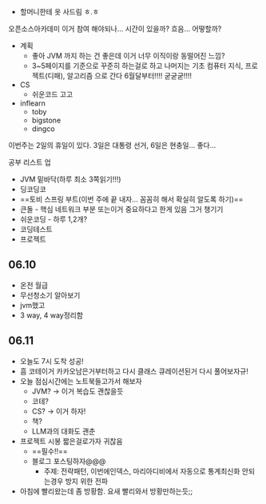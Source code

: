 - 할머니한테 옷 사드림 ㅎ.ㅎ

오픈소스아카데미 이거 참여 해야되나... 시간이 있을까? 흐음... 어떻할까?

- 계획
	- 좋아 JVM 까지 하는 건 좋은데 이거 너무 이직이랑 동떨어진 느낌?
	- 3~5페이지를 기준으로 꾸준히 하는걸로 하고 나머지는 기초 컴퓨터 지식, 프로젝트(디패), 알고리즘 으로 간다 6월달부터!!!! 굳굳굳!!!!
- CS
	- 쉬운코드 고고
- inflearn
	- toby
	- bigstone
	- dingco

이번주는 2일의 휴일이 있다. 3일은 대통령 선거, 6일은 현충일... 좋다...

공부 리스트 업
- JVM 밑바닥(하루 최소 3쪽읽기!!!)
- 딩코딩코
- ==토비 스프링 부트(이번 주에 끝 내자... 꼼꼼히 해서 확실히 알도록 하기)==
- 큰돌 - 핵심 네트워크 부분 또는이거 중요하다고 한게 있음 그거 챙기기
- 쉬운코딩 - 하루 1,2개?
- 코딩테스트
- 프로젝트

## 06.10
- 온전 월급
- 무선청소기 알아보기
- jvm했고
- 3 way, 4 way정리함
## 06.11
- 오늘도 7시 도착 성공!
- 흠 코테이거 카카오남은거부터하고 다시 클래스 큐레이션된거 다시 풀어보자규!
- 오늘 점심시간에는 노트북들고가서 해보자
	- JVM? -> 이거 복습도 괜찮을듯
	- 코테?
	- CS? -> 이거 하자!
	- 책?
	- LLM과의 대화도 괜춘
- 프로젝트 시봉 짧은걸로가자 귀찮음
	- ==필수!!==
	- 블로그 포스팅하자@@@
		- 주제: 전략패턴, 이번에인덱스, 마리아디비에서 자동으로 통계최신화 안되는경우 방지 위한 전파
- 아침에 빨리왔는데 좀 방황함. 요새 빨리와서 방황만하는듯;;
